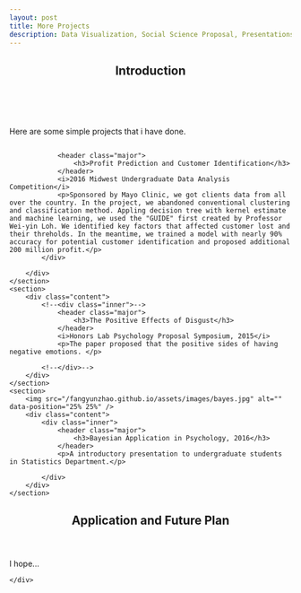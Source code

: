 ```yaml
---
layout: post
title: More Projects
description: Data Visualization, Social Science Proposal, Presentations
---
```


<!-- Main -->
<div id="main">

<!-- One -->
<section id="one">
	      <div class="inner">
		          <header class="major">
			                <h2>Introduction</h2>
		          </header>
		          <p>Here are some simple projects that i have done. </p>
	      </div>
</section>

<!-- Two -->
<section id="two" class="spotlights">
	<section>
		<img src="/fangyunzhao.github.io/assets/images/mudac.jpg" alt="" data-position="center center" />
		<div class="content">
			<div class="inner">
				
				<header class="major">
					<h3>Profit Prediction and Customer Identification</h3>
				</header>
				<i>2016 Midwest Undergraduate Data Analysis Competition</i>
				<p>Sponsored by Mayo Clinic, we got clients data from all over the country. In the project, we abandoned conventional clustering and classification method. Appling decision tree with kernel estimate and machine learning, we used the "GUIDE" first created by Professor Wei-yin Loh. We identified key factors that affected customer lost and their threholds. In the meantime, we trained a model with nearly 90% accuracy for potential customer identification and proposed additional 200 million profit.</p>
			</div>
			
		</div>
	</section>
	<section>
		<div class="content">
			<!--<div class="inner">-->
				<header class="major">
					<h3>The Positive Effects of Disgust</h3>
				</header>
				<i>Honors Lab Psychology Proposal Symposium, 2015</i>
				<p>The paper proposed that the positive sides of having negative emotions. </p>

			<!--</div>-->
		</div>
	</section>
	<section>
		<img src="/fangyunzhao.github.io/assets/images/bayes.jpg" alt="" data-position="25% 25%" />
		<div class="content">
			<div class="inner">
				<header class="major">
					<h3>Bayesian Application in Psychology, 2016</h3>
				</header>
				<p>A introductory presentation to undergraduate students in Statistics Department.</p>

			</div>
		</div>
	</section>
</section>

<!-- Three -->
<section id="three">
	<div class="inner">
		<header class="major">
			<h2>Application and Future Plan</h2>
		</header>
		<p>I hope...</p>

	</div>
</section>

</div>

